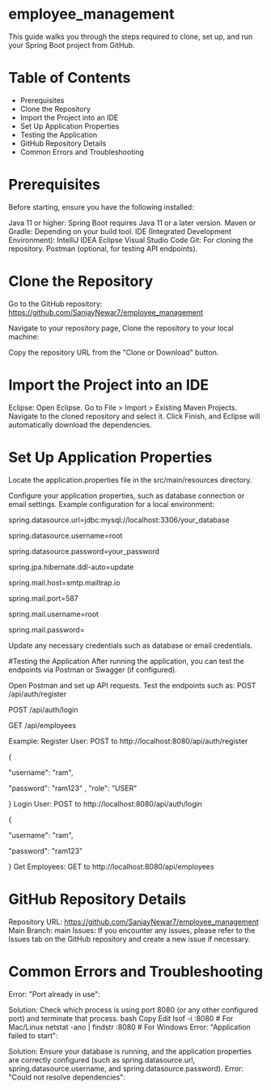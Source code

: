 # employee_management
This guide walks you through the steps required to clone, set up, and run your Spring Boot project from GitHub.

# Table of Contents
* Prerequisites
* Clone the Repository
* Import the Project into an IDE
* Set Up Application Properties
* Testing the Application
* GitHub Repository Details
* Common Errors and Troubleshooting

# Prerequisites
Before starting, ensure you have the following installed:

Java 11 or higher: Spring Boot requires Java 11 or a later version.
Maven or Gradle: Depending on your build tool.
IDE (Integrated Development Environment):
IntelliJ IDEA
Eclipse
Visual Studio Code
Git: For cloning the repository.
Postman (optional, for testing API endpoints).

# Clone the Repository
Go to the GitHub repository: https://github.com/SanjayNewar7/employee_management

Navigate to your repository page,
Clone the repository to your local machine:

Copy the repository URL from the "Clone or Download" button.

# Import the Project into an IDE
Eclipse:
Open Eclipse.
Go to File > Import > Existing Maven Projects.
Navigate to the cloned repository and select it.
Click Finish, and Eclipse will automatically download the dependencies.

#  Set Up Application Properties
Locate the application.properties file in the src/main/resources directory.

Configure your application properties, such as database connection or email settings. Example configuration for a local environment:

spring.datasource.url=jdbc:mysql://localhost:3306/your_database

spring.datasource.username=root

spring.datasource.password=your_password

spring.jpa.hibernate.ddl-auto=update

spring.mail.host=smtp.mailtrap.io

spring.mail.port=587

spring.mail.username=root

spring.mail.password=

Update any necessary credentials such as database or email credentials.


#Testing the Application
After running the application, you can test the endpoints via Postman or Swagger (if configured).

Open Postman and set up API requests.
Test the endpoints such as:
POST /api/auth/register

POST /api/auth/login

GET /api/employees

Example:
Register User: POST to http://localhost:8080/api/auth/register

{

  "username": "ram",
  
  "password": "ram123"
  ,
  "role": "USER"
  
}
Login User: POST to http://localhost:8080/api/auth/login

{

  "username": "ram",
  
  "password": "ram123"
  
}
Get Employees: GET to http://localhost:8080/api/employees

# GitHub Repository Details
Repository URL: https://github.com/SanjayNewar7/employee_management
Main Branch: main
Issues: If you encounter any issues, please refer to the Issues tab on the GitHub repository and create a new issue if necessary.

# Common Errors and Troubleshooting
Error: "Port already in use":

Solution: Check which process is using port 8080 (or any other configured port) and terminate that process.
bash
Copy
Edit
lsof -i :8080  # For Mac/Linux
netstat -ano | findstr :8080  # For Windows
Error: "Application failed to start":

Solution: Ensure your database is running, and the application properties are correctly configured (such as spring.datasource.url, spring.datasource.username, and spring.datasource.password).
Error: "Could not resolve dependencies":







